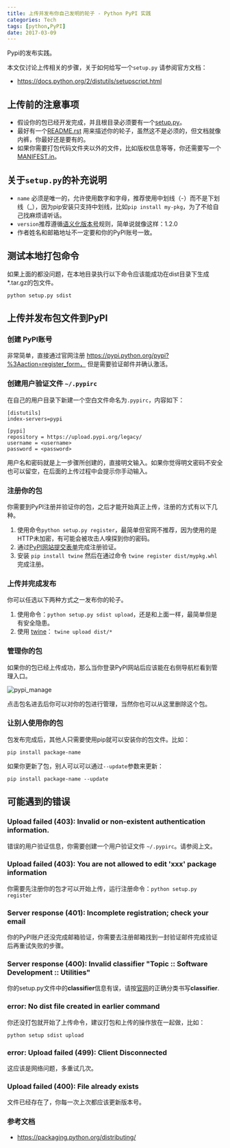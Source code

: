 ```yaml
---
title: 上传并发布你自己发明的轮子 - Python PyPI 实践
categories: Tech
tags: [python,PyPI]
date: 2017-03-09
---
```


Pypi的发布实践。

<!-- more -->

本文仅讨论上传相关的步骤，关于如何给写一个`setup.py` 请参阅官方文档：

- https://docs.python.org/2/distutils/setupscript.html

##  上传前的注意事项

- 假设你的包已经开发完成，并且根目录必须要有一个[setup.py](https://github.com/pypa/sampleproject/blob/master/setup.py)。
- 最好有一个[README.rst](https://github.com/pypa/sampleproject/blob/master/README.rst) 用来描述你的轮子，虽然这不是必须的，但文档就像内裤，你最好还是要有的。
- 如果你需要打包代码文件夹以外的文件，比如版权信息等等，你还需要写一个 [MANIFEST.in](https://github.com/pypa/sampleproject/blob/master/MANIFEST.in)。

## 关于`setup.py`的补充说明

- `name` 必须是唯一的，允许使用数字和字母，推荐使用中划线（-）而不是下划线（_），因为pip安装只支持中划线，比如`pip install my-pkg`，为了不给自己找麻烦请听话。
- `version`推荐遵循[语义化版本号](https://packaging.python.org/distributing/#semantic-versioning-preferred)规则，简单说就像这样：1.2.0
- 作者姓名和邮箱地址不一定要和你的PyPI账号一致。

## 测试本地打包命令

如果上面的都没问题，在本地目录执行以下命令应该能成功在dist目录下生成*.tar.gz的包文件。

```shell
python setup.py sdist
```

## 上传并发布包文件到PyPI

### 创建 PyPI账号

非常简单，直接通过官网注册 https://pypi.python.org/pypi?%3Aaction=register_form， 但是需要验证邮件并确认激活。

### 创建用户验证文件 `~/.pypirc`

在自己的用户目录下新建一个空白文件命名为`.pypirc`，内容如下：

```
[distutils]
index-servers=pypi

[pypi]
repository = https://upload.pypi.org/legacy/
username = <username>
password = <password>
```

用户名和密码就是上一步骤所创建的，直接明文输入。如果你觉得明文密码不安全也可以留空，在后面的上传过程中会提示你手动输入。

### 注册你的包

你需要到PyPI注册并验证你的包，之后才能开始真正上传，注册的方式有以下几种。

1. 使用命令`python setup.py register`，最简单但官网不推荐，因为使用的是HTTP未加密，有可能会被攻击人嗅探到你的密码。
2. 通过[PyPI网站提交表单](https://pypi.python.org/pypi?%3Aaction=submit_form)完成注册验证。
3. 安装 `pip install twine` 然后在通过命令 `twine register dist/mypkg.whl` 完成注册。

### 上传并完成发布

你可以任选以下两种方式之一发布你的轮子。

1. 使用命令：`python setup.py sdist upload`，还是和上面一样，最简单但是有安全隐患。
2. 使用 [twine](https://packaging.python.org/key_projects/#twine)： `twine upload dist/*`


### 管理你的包

如果你的包已经上传成功，那么当你登录PyPI网站后应该能在右侧导航栏看到管理入口。

![pypi_manage](https://tobyqin.github.io/images/pypi_manage.png)

点击包名进去后你可以对你的包进行管理，当然你也可以从这里删除这个包。

### 让别人使用你的包

包发布完成后，其他人只需要使用pip就可以安装你的包文件。比如：

```
pip install package-name
```

如果你更新了包，别人可以可以通过`--update`参数来更新：

```
pip install package-name --update
```

## 可能遇到的错误

### Upload failed (403): Invalid or non-existent authentication information. 

错误的用户验证信息，你需要创建一个用户验证文件 `~/.pypirc`。请参阅上文。

### Upload failed (403): You are not allowed to edit 'xxx' package information

你需要先注册你的包才可以开始上传，运行注册命令：`python setup.py register`

### Server response (401): Incomplete registration; check your email

你的PyPI账户还没完成邮箱验证，你需要去注册邮箱找到一封验证邮件完成验证后再重试失败的步骤。

### Server response (400): Invalid classifier "Topic :: Software Development :: Utilities"

你的setup.py文件中的**classifier**信息有误，请按[官网](https://pypi.python.org/pypi?%3Aaction=browse)的正确分类书写**classifier**.

### error: No dist file created in earlier command

你还没打包就开始了上传命令，建议打包和上传的操作放在一起做，比如：

```
python setup sdist upload
```

### error: Upload failed (499): Client Disconnected

这应该是网络问题，多重试几次。

### Upload failed (400): File already exists

文件已经存在了，你每一次上次都应该更新版本号。

### 参考文档

- https://packaging.python.org/distributing/




